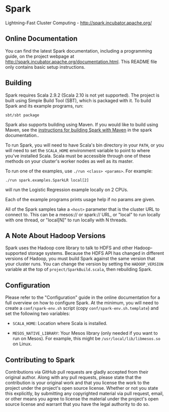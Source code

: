 # Spark

Lightning-Fast Cluster Computing - <http://spark.incubator.apache.org/>


## Online Documentation

You can find the latest Spark documentation, including a programming
guide, on the project webpage at <http://spark.incubator.apache.org/documentation.html>.
This README file only contains basic setup instructions.


## Building

Spark requires Scala 2.9.2 (Scala 2.10 is not yet supported). The project is
built using Simple Build Tool (SBT), which is packaged with it. To build
Spark and its example programs, run:

    sbt/sbt package

Spark also supports building using Maven. If you would like to build using Maven,
see the [instructions for building Spark with Maven](http://spark.incubator.apache.org/docs/latest/building-with-maven.html)
in the spark documentation..

To run Spark, you will need to have Scala's bin directory in your `PATH`, or
you will need to set the `SCALA_HOME` environment variable to point to where
you've installed Scala. Scala must be accessible through one of these
methods on your cluster's worker nodes as well as its master.

To run one of the examples, use `./run <class> <params>`. For example:

    ./run spark.examples.SparkLR local[2]

will run the Logistic Regression example locally on 2 CPUs.

Each of the example programs prints usage help if no params are given.

All of the Spark samples take a `<host>` parameter that is the cluster URL
to connect to. This can be a mesos:// or spark:// URL, or "local" to run
locally with one thread, or "local[N]" to run locally with N threads.


## A Note About Hadoop Versions

Spark uses the Hadoop core library to talk to HDFS and other Hadoop-supported
storage systems. Because the HDFS API has changed in different versions of
Hadoop, you must build Spark against the same version that your cluster runs.
You can change the version by setting the `HADOOP_VERSION` variable at the top
of `project/SparkBuild.scala`, then rebuilding Spark.


## Configuration

Please refer to the "Configuration" guide in the online documentation for a
full overview on how to configure Spark. At the minimum, you will need to
create a `conf/spark-env.sh` script (copy `conf/spark-env.sh.template`) and
set the following two variables:

- `SCALA_HOME`: Location where Scala is installed.

- `MESOS_NATIVE_LIBRARY`: Your Mesos library (only needed if you want to run
  on Mesos). For example, this might be `/usr/local/lib/libmesos.so` on Linux.


## Contributing to Spark

Contributions via GitHub pull requests are gladly accepted from their original
author. Along with any pull requests, please state that the contribution is
your original work and that you license the work to the project under the
project's open source license. Whether or not you state this explicitly, by
submitting any copyrighted material via pull request, email, or other means
you agree to license the material under the project's open source license and
warrant that you have the legal authority to do so.
